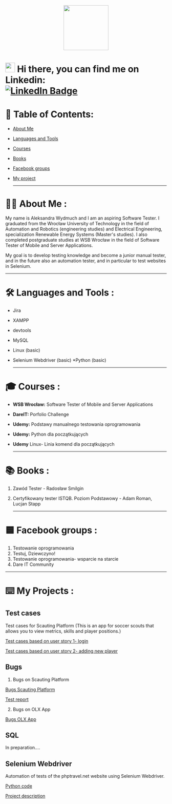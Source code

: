 
<div id="header" align="center">
  <img src="https://media.giphy.com/media/Y34jqOCXhgEsqRLULa/giphy.gif" width="140"/>
</div>

  
 <h1>
  <img src="https://media.giphy.com/media/hvRJCLFzcasrR4ia7z/giphy.gif" width="30px"/>
   Hi there, you can find me on Linkedin: 
   <div id="badges">
  <a href="https://pl.linkedin.com/in/aleksandra-wydmuch">
    <img src="https://img.shields.io/badge/LinkedIn-blue?style=for-the-badge&logo=linkedin&logoColor=white" alt="LinkedIn Badge"/>
  </a>
</h1>

  # 📝 Table of Contents:
* [About Me](#about-me)
* [Languages and Tools](#languages-and-tools)
* [Courses](#courses)
* [Books](#books)
* [Facebook groups](#facebook-groups)
* [My project](#my-projects)
  
  ---

# :woman_technologist: About Me :
  
  My name is Aleksandra Wydmuch and I am an aspiring Software Tester. I graduated from the Wrocław University of Technology in the field of   Automation and Robotics (engineering studies) and Electrical Engineering, specialization Renewable Energy Systems (Master's studies). I     also completed postgraduate studies at WSB Wrocław in the field of Software Tester of Mobile and Server Applications. 

 My goal is to develop testing knowledge and become a junior manual tester, and in the future also an automation tester, and in particular to test websites in Selenium.
  
  ---

# :hammer_and_wrench: Languages and Tools :
 * Jira
 * XAMPP
 * devtools
 * MySQL
 * Linux (basic)
 * Selenium Webdriver (basic)
 *Python (basic) 
  
    ---
  
# 🎓 Courses : 
  
  * **WSB Wrocław:** Software Tester of Mobile and Server Applications 
  * **DareIT:** Porfolio Challenge
  * **Udemy:** Podstawy manualnego testowania oprogramowania
  * **Udemy:** Python dla początkujących
  * **Udemy** Linux- Linia komend dla początkujących 
  
      ---
  
# 📚 Books : 
  1. Zawód Tester - Radosław Smilgin
  2. Certyfikowany tester ISTQB. Poziom Podstawowy - Adam Roman, Lucjan Stapp
  
        ---
  
# 🟦 Facebook groups : 
  1. Testowanie oprogramowania
  2. Testuj, Dziewczyno!
  3. Testowanie oprogramowania- wsparcie na starcie
  4. Dare IT Community
  
   ---
  
# ⌨️ My Projects :
 
 ## Test cases
  Test cases for Scauting Platform (This is an app for soccer scouts that allows you to view metrics, skills and player positions.)
  
  [Test cases based on user story 1- login](https://drive.google.com/drive/folders/1b4ejLCryfdb8K9FMvOVeZSfjoPVc_Heu?usp=drive_link)
 
  [Test cases based on user story 2- adding new player](https://drive.google.com/drive/folders/1UIo68lJd5ASPIftWfAbAisSLobbtf03U?usp=drive_link)
  
  ## Bugs 
 1. Bugs on Scauting Platform 
  
  [Bugs Scauting Platform](https://docs.google.com/spreadsheets/d/1S52Uq8oKFw8aQkvxeRAc96_uXJGvja0tZA1Gitp-yuU/edit?usp=drive_link)
  
  [Test report](https://docs.google.com/document/d/10FrAqNUED2g2QteEixXeDuzbrjEzMS6IsWJeUmGgHAA/edit?usp=drive_link)
  
 2. Bugs on OLX App
  
  [Bugs OLX App](https://docs.google.com/spreadsheets/d/1i28ax2TFhAKJHSJEqkT3xm_xIemu4t17nmkXsiB7mzU/edit?usp=drive_link)
  
  ## SQL 
  
  In preparation.... 
  
  ## Selenium Webdriver
  
  Automation of tests of the phptravel.net website using Selenium Webdriver.
  
  [Python code](https://drive.google.com/drive/folders/1A0VdW6uQmWENj7pU8F6aJapTYyBoknD1?usp=drive_link)
  
  [Project description](https://drive.google.com/file/d/1olSicMEGgpSySCAfAl6aI9kUjsCF7pD-/view?usp=drive_link)
 
  
  
